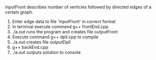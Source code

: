 inputFront describes number of verticies followed by 
directed edges of a certain graph.
1. Enter edge data to file 'inputFront' in correct format 
2. In terminal execute command g++ frontEnd.cpp
3. ./a.out runs the program and creates file outputFront
4. Execute command g++ dpll.cpp to compile 
5. ./a.out creates file outputDpll
6. g++ backEnd.cpp 
7. ./a.out outputs solution to console
